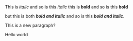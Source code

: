 
This is *italic* and so is this _italic_ 
this is **bold** and so is this __bold__ 

but this is both _**bold and italic**_ and so is this __*bold and italic*__. 

This is a new paragraph?

Hello world
